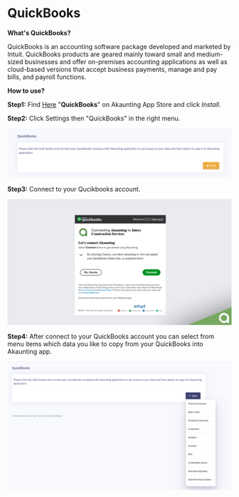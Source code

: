 QuickBooks
==========

**What's QuickBooks?** 

QuickBooks is an accounting software package developed and marketed by Intuit. QuickBooks products are geared mainly 
toward small and medium-sized businesses and offer on-premises accounting applications as well as cloud-based 
versions that accept business payments, manage and pay bills, and payroll functions.

**How to use?**

**Step1:** Find [Here](https://akaunting.com/apps/quickbooks) "**QuickBooks**" on Akaunting App Store and click _Install_. 

**Step2:** Click Settings then "QuickBooks" in the right menu. 

![new field](_images/quickbooks-start.png)

**Step3:** Connect to your Qucikbooks account.

![new field](_images/quickbooks-akaunting-connect.png)

**Step4:** After connect to your QuickBooks account you can select from menu items which data you like to copy from your QuickBooks into Akaunting app.

![new field](_images/quickbooks-sync-menu.png)
